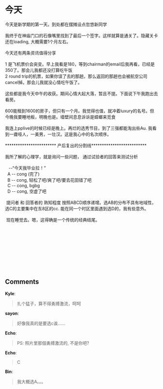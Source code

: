 # 今天

<div id="msgcns!9884D0A402622CB2!3276" class="bvMsg"><div>今天是新学期的第一天。到处都在摆摊设点忽悠新同学</div>
<div> </div>
<div>我终于在神庙门口的石像嘴里找到了最后一个签字。这样就算是通关了。隐藏关卡还在loading, 大概需要1个月左右。</div>
<div> </div>
<div>今天还有两条资讯值得分享</div>
<div> </div>
<div>1 是飞机票价会突变。早上我看是180，等到chairman的email后我再看，已经是350了。那会儿我都还没打算吃午饭</div>
<div>2 round trip的机票，如果你误了去的那趟，那么返回的那趟也会被航空公司cancel掉。那会儿我就没心情吃午饭了。</div>
<div> </div>
<div>这些都是我今天中午的收获。期间心情大起大落，暂且不提。下面说下午我跑出去看房。</div>
<div> </div>
<div>600能租到1600的房子，但只有一个月。我觉得也值，就冲着luxury的名号。但今晚我要睡地板，明晚也是。墙壁间息息诉诉是蟑螂来觅食</div>
<div> </div>
<div>我连上pplive的时候已经是晚上。再烂的选秀节目，到了三强都能淘出些Au. 我看到一聋哑人，一美男，一壮汉。这是我心中的名次顺序。</div>
<div> </div>
<div>************************ 产后复出的分割线**************************</div>
<div> </div>
<div>我所了解的心理学，就是询问一些问题， 通过试验者的回答来测试分析</div>
<div> </div>
<div>   --“今天我毕业拉！”</div>
<div>  A -- cong (完了)</div>
<div>  B -- cong, 轻松了吧/爽了吧/要去花田错了吧</div>
<div>  C -- cong, bgbg</div>
<div>  D -- cong, 空虚了吧</div>
<div> </div>
<div> 提问者 和 回答者的 熟知程度 按照ABCD顺序递增。选AB的分布不具有地域性，选C的主要集中在东8区的cc. 能在同一个时区里面遇到选D的，我有些意外。 </div>
<div> </div>
<div> 现在睡觉去。嗯，这得确是一个传统的经典结尾。</div>
<div>  </div>
<div> </div>
<div> </div>
<div> </div>
<div> </div>
<div> </div>
<div> </div>
<div> </div>
<div> </div></div>

## Comments

**Kyle**:
> 扎个猛子，算不得勇搏激流，呵呵

**sayon**:
> 好像我真的是要选c诶……

**Echo**:
> PS: 照片里那個勇搏激流的, 不是你吧?

**Echo**:
> C
 

**Bin**:
> 我大概选A。。。

